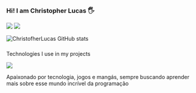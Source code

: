 
### Hi! I am Christopher Lucas 🖐️
[![](	https://img.shields.io/badge/Instagram-E4405F?style=for-the-badge&logo=instagram&logoColor=white)](https://www.instagram.com/christofher_dev/)
[![](https://img.shields.io/badge/Facebook-1877F2?style=for-the-badge&logo=facebook&logoColor=white)](https://www.facebook.com/profile.php?id=100077590853434)

![ChristofherLucas GitHub stats](https://github-readme-stats.vercel.app/api?username=ChristofherLucas&show_icons=true&theme=radical)

### 
Technologies I use in my projects

[![](https://img.shields.io/badge/PHP-777BB4?style=for-the-badge&logo=php&logoColor=white)](https://www.php.net/)

Apaixonado por tecnologia, jogos e mangás, sempre buscando aprender mais sobre esse mundo incrível da programação
